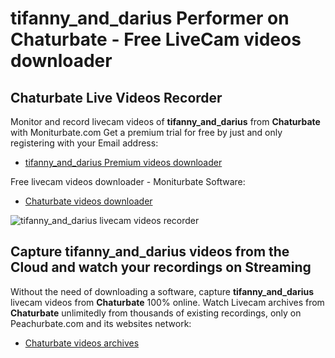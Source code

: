 # tifanny_and_darius Performer on Chaturbate - Free LiveCam videos downloader

## Chaturbate Live Videos Recorder

Monitor and record livecam videos of **tifanny_and_darius** from **Chaturbate** with Moniturbate.com
Get a premium trial for free by just and only registering with your Email address:
* [tifanny_and_darius Premium videos downloader](https://moniturbate.com/request-demo-licence-key.html)

Free livecam videos downloader - Moniturbate Software:
* [Chaturbate videos downloader](https://moniturbate.com/moniturbate-download-software.html)

![tifanny_and_darius livecam videos recorder](https://peachurnet.com/templates/moniturbate-software.png)


## Capture tifanny_and_darius videos from the Cloud and watch your recordings on Streaming

Without the need of downloading a software, capture **tifanny_and_darius** livecam videos from **Chaturbate** 100% online.
Watch Livecam archives from **Chaturbate** unlimitedly from thousands of existing recordings, only on Peachurbate.com and its websites network:
* [Chaturbate videos archives](https://peachurnet.com/)